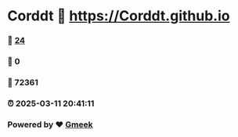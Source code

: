 # Corddt :link: https://Corddt.github.io 
### :page_facing_up: [24](https://Corddt.github.io/tag.html) 
### :speech_balloon: 0 
### :hibiscus: 72361 
### :alarm_clock: 2025-03-11 20:41:11 
### Powered by :heart: [Gmeek](https://github.com/Meekdai/Gmeek)
